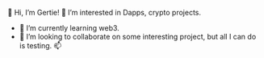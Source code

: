 👋 Hi, I’m Gertie! 👀 I’m interested in Dapps, crypto projects.
- 🌱 I’m currently learning web3.
- 💞️ I’m looking to collaborate on some interesting project, but all I can do is testing. 📫 

<!---
gertieruthieod/gertieruthieod is a ✨ special ✨ repository because its `README.md` (this file) appears on your GitHub profile.
You can click the Preview link to take a look at your changes.
--->
